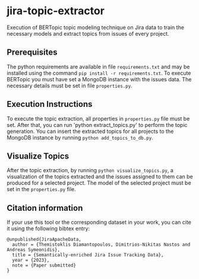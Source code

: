 # jira-topic-extractor
Execution of BERTopic topic modeling technique on Jira data to train the necessary models and extract topics from issues of every project.

## Prerequisites
The python requirements are available in file `requirements.txt` and may be installed using the command `pip install -r requirements.txt`. To execute BERTopic you must have set a MongoDB instance with the issues data. The necessary details must be set in file `properties.py`.

## Execution Instructions

To execute the topic extraction, all properties in `properties.py` file must be set. After that, you can run 'python extract_topics.py' to perform the topic generation. You can insert the extracted topics for all projects to the MongoDB instance by running `python add_topics_to_db.py`.

## Visualize Topics

After the topic extraction, by running `python visualize_topics.py`, a  visualization of the topics extracted and the issues assigned to them can be produced for a selected project. The model of the selected project must be set in the `properties.py` file.

Citation information
--------------------
If your use this tool or the corresponding dataset in your work, you can cite it using the following bibtex entry:

```
@unpublished{JiraApacheData,
  author = {Themistoklis Diamantopoulos, Dimitrios-Nikitas Nastos and Andreas Symeonidis},
  title = {Semantically-enriched Jira Issue Tracking Data},
  year = {2023},
  note = {Paper submitted}
}
```
